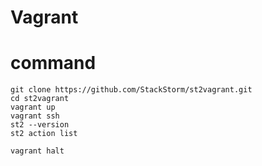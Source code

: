 # Vagrant

  
# command
```
git clone https://github.com/StackStorm/st2vagrant.git
cd st2vagrant
vagrant up
vagrant ssh
st2 --version
st2 action list

vagrant halt
```



